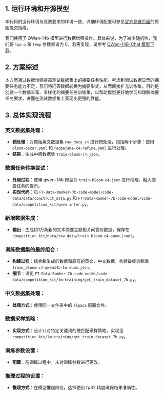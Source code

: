 ## 1. 运行环境和开源模型

本代码的运行环境与竞赛要求的环境一致，详细环境配置可参见[官方竞赛页面](https://tianchi.aliyun.com/competition/entrance/532158)的原始提交指南。

我们使用了 QWen-14b 模型进行数据增强操作。具体来说，为了减少随机性，我们将 `top-p` 和 `temp` 参数都设为 0。若需复现，请参考 [QWen-14B-Chat 模型下载](https://modelscope.cn/models/qwen/Qwen-14B-Chat/summary)。

## 2. 方案综述

本方案通过数据增强提高测试数据集上的摘要任务性能。考虑到测试数据显示的摘要任务能力不足，我们将问答数据转换为摘要形式，从而间接扩充训练集。目的是创建一个数据丰富、多样化的摘要任务训练集，以帮助模型更好地学习和理解摘要任务要求，进而在测试数据集上表现出更强的性能。

## 3. 总体实现流程

### 英文数据集处理：

- **预处理**：对原始英文数据集 `raw_data_en` 进行预处理，包括两个步骤：使用 `bloom-oscar.yaml` 和 `redpajama-c4-refine.yaml` 进行处理。
- **结果**：生成中间数据集 `train-bloom-c4.json`。

### 数据任务转换尝试：

- **处理过程**：使用 qwen-14b 模型对 `train-bloom-c4.json` 进行推理，融入摘要任务的提示。
- **实现代码**：见 `FT-Data-Ranker-7b-code-model/code-data/data/construct_data.py` 和 `FT-Data-Ranker-7b-code-model/code-data/competition_kit/qwen-infer.py`。

### 新增数据生成：

- **输出**：生成约1万条新的文本摘要主题相关问答对数据，保存在 `competition_kit/data/raw_data/train_bloom-c4-summ.jsonl`。

### 训练数据集的最终组合：

- **构建过程**：结合新生成的数据和原有的英文、中文数据，构建最终训练集 `train_bloom-c4-qwen14b-1w-summ.json`。
- **细节**：详见 `FT-Data-Ranker-7b-code-model/code-data/competition_kit/lm-training/get_train_dataset_7b.py`。

### 中文数据集处理：

- **处理方式**：使用同一文件夹中的 `alpaca` 配置文件。

### 数据采样策略：

- **实现方式**：设计针对特定关键词的硬匹配采样策略，实现见 `competition_kit/lm-training/get_train_dataset_7b.py`。

### 训练参数设置：

- **配置**：在训练过程中，未对训练参数进行更改。

### 推理过程的设置：

- **推理方式**：在模型推理阶段，选择使用 fp32 精度确保结果准确性。
